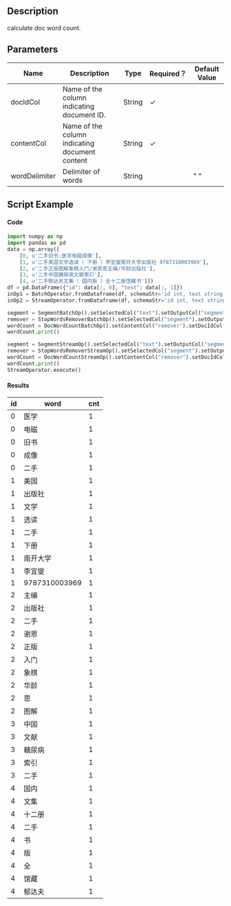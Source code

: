 ## Description
calculate doc word count.

## Parameters
| Name | Description | Type | Required？ | Default Value |
| --- | --- | --- | --- | --- |
| docIdCol | Name of the column indicating document ID. | String | ✓ |  |
| contentCol | Name of the column indicating document content | String | ✓ |  |
| wordDelimiter | Delimiter of words | String |  | " " |

## Script Example
#### Code
```python
import numpy as np
import pandas as pd
data = np.array([
    [0, u'二手旧书:医学电磁成像'],
    [1, u'二手美国文学选读（ 下册 ）李宜燮南开大学出版社 9787310003969'],
    [2, u'二手正版图解象棋入门/谢恩思主编/华龄出版社'],
    [3, u'二手中国糖尿病文献索引'],
    [4, u'二手郁达夫文集（ 国内版 ）全十二册馆藏书']])
df = pd.DataFrame({"id": data[:, 0], "text": data[:, 1]})
inOp1 = BatchOperator.fromDataframe(df, schemaStr='id int, text string')
inOp2 = StreamOperator.fromDataframe(df, schemaStr='id int, text string')

segment = SegmentBatchOp().setSelectedCol("text").setOutputCol("segment").linkFrom(inOp1)
remover = StopWordsRemoverBatchOp().setSelectedCol("segment").setOutputCol("remover").linkFrom(segment)
wordCount = DocWordCountBatchOp().setContentCol("remover").setDocIdCol("id").linkFrom(remover)
wordCount.print()

segment = SegmentStreamOp().setSelectedCol("text").setOutputCol("segment").linkFrom(inOp2)
remover = StopWordsRemoverStreamOp().setSelectedCol("segment").setOutputCol("remover").linkFrom(segment)
wordCount = DocWordCountStreamOp().setContentCol("remover").setDocIdCol("id").linkFrom(remover)
wordCount.print()
StreamOperator.execute()
```

#### Results
id|word|cnt
---|---|---
0|医学|1
0|电磁|1
0|旧书|1
0|成像|1
0|二手|1
1|美国|1
1|出版社|1
1|文学|1
1|选读|1
1|二手|1
1|下册|1
1|南开大学|1
1|李宜燮|1
1|9787310003969|1
2|主编|1
2|出版社|1
2|二手|1
2|谢恩|1
2|正版|1
2|入门|1
2|象棋|1
2|华龄|1
2|思|1
2|图解|1
3|中国|1
3|文献|1
3|糖尿病|1
3|索引|1
3|二手|1
4|国内|1
4|文集|1
4|十二册|1
4|二手|1
4|书|1
4|版|1
4|全|1
4|馆藏|1
4|郁达夫|1






